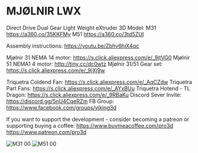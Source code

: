 # MJØLNIR LWX
Direct Drive Dual Gear Light Weight eXtruder
3D Model: 
M31 https://a360.co/35KKFMy
M51 https://a360.co/3td5ZUI

Assembly instructions: https://youtu.be/Zbhv6hjX4qc

Mjølnir 31 NEMA 14 motor: https://s.click.aliexpress.com/e/_9jtVG0
Mjølnir 51 NEMA1 4 motor: http://tiny.cc/dc0wtz
Mjølnir 31/51 Gear set: https://s.click.aliexpress.com/e/_9jXj9w

Triquetra Coldend Fan: https://s.click.aliexpress.com/e/_AqCZdw
Triquetra Part Fans: https://s.click.aliexpress.com/e/_AYxBUu
Triquetra Hotend - TL Dragon: https://s.click.aliexpress.com/e/_9RBaKu
Discord Sever Invite: https://discord.gg/5nU4CqeRZm
FB Group: https://www.facebook.com/groups/viking3d

If you want to support the development - consider becoming a patreon or supporting buying a coffee:
https://www.buymeacoffee.com/pro3d
https://www.patreon.com/pro3d

![M31 00](https://user-images.githubusercontent.com/32734385/114527006-ca905600-9c47-11eb-932d-deb471423443.png)
![M51 00](https://user-images.githubusercontent.com/32734385/114527016-ccf2b000-9c47-11eb-9401-48aeb1d948b9.png)

